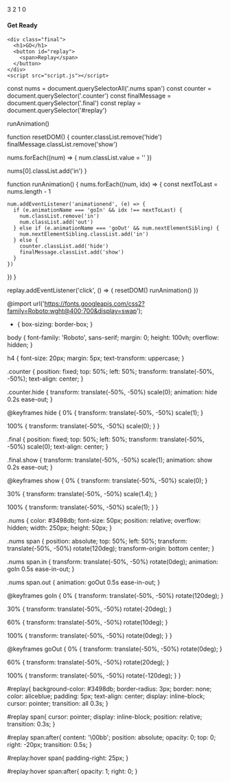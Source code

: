 <!DOCTYPE html>
<html lang="en">
  <head>
    <meta charset="UTF-8" />
    <meta name="viewport" content="width=device-width, initial-scale=1.0" />
    <link rel="stylesheet" href="style.css" />
    <title>Animated Countdown</title>
  </head>
  <body>
    <div class="counter">
      <div class="nums">
        <span class="in">3</span>
        <span>2</span>
        <span>1</span>
        <span>0</span>
      </div>
      <h4>Get Ready</h4>
    </div>

    <div class="final">
      <h1>GO</h1>
      <button id="replay">
        <span>Replay</span>
      </button>
    </div>
    <script src="script.js"></script>
  </body>
</html>

const nums = document.querySelectorAll('.nums span')
const counter = document.querySelector('.counter')
const finalMessage = document.querySelector('.final')
const replay = document.querySelector('#replay')

runAnimation()

function resetDOM() {
  counter.classList.remove('hide')
  finalMessage.classList.remove('show')

  nums.forEach((num) => {
    num.classList.value = ''
  })

  nums[0].classList.add('in')
}

function runAnimation() {
  nums.forEach((num, idx) => {
    const nextToLast = nums.length - 1

    num.addEventListener('animationend', (e) => {
      if (e.animationName === 'goIn' && idx !== nextToLast) {
        num.classList.remove('in')
        num.classList.add('out')
      } else if (e.animationName === 'goOut' && num.nextElementSibling) {
        num.nextElementSibling.classList.add('in')
      } else {
        counter.classList.add('hide')
        finalMessage.classList.add('show')
      }
    })
  })
}

replay.addEventListener('click', () => {
  resetDOM()
  runAnimation()
})

@import url('https://fonts.googleapis.com/css2?family=Roboto:wght@400;700&display=swap');

* {
  box-sizing: border-box;
}

body {
  font-family: 'Roboto', sans-serif;
  margin: 0;
  height: 100vh;
  overflow: hidden;
}

h4 {
  font-size: 20px;
  margin: 5px;
  text-transform: uppercase;
}

.counter {
  position: fixed;
  top: 50%;
  left: 50%;
  transform: translate(-50%, -50%);
  text-align: center;
}

.counter.hide {
  transform: translate(-50%, -50%) scale(0);
  animation: hide 0.2s ease-out;
}

@keyframes hide {
  0% {
    transform: translate(-50%, -50%) scale(1);
  }

  100% {
    transform: translate(-50%, -50%) scale(0);
  }
}

.final {
  position: fixed;
  top: 50%;
  left: 50%;
  transform: translate(-50%, -50%) scale(0);
  text-align: center;
}

.final.show {
  transform: translate(-50%, -50%) scale(1);
  animation: show 0.2s ease-out;
}

@keyframes show {
  0% {
    transform: translate(-50%, -50%) scale(0);
  }

  30% {
    transform: translate(-50%, -50%) scale(1.4);
  }

  100% {
    transform: translate(-50%, -50%) scale(1);
  }
}

.nums {
  color: #3498db;
  font-size: 50px;
  position: relative;
  overflow: hidden;
  width: 250px;
  height: 50px;
}

.nums span {
  position: absolute;
  top: 50%;
  left: 50%;
  transform: translate(-50%, -50%) rotate(120deg);
  transform-origin: bottom center;
}

.nums span.in {
  transform: translate(-50%, -50%) rotate(0deg);
  animation: goIn 0.5s ease-in-out;
}

.nums span.out {
  animation: goOut 0.5s ease-in-out;
}

@keyframes goIn {
  0% {
    transform: translate(-50%, -50%) rotate(120deg);
  }

  30% {
    transform: translate(-50%, -50%) rotate(-20deg);
  }

  60% {
    transform: translate(-50%, -50%) rotate(10deg);
  }

  100% {
    transform: translate(-50%, -50%) rotate(0deg);
  }
}

@keyframes goOut {
  0% {
    transform: translate(-50%, -50%) rotate(0deg);
  }

  60% {
    transform: translate(-50%, -50%) rotate(20deg);
  }

  100% {
    transform: translate(-50%, -50%) rotate(-120deg);
  }
}

#replay{
  background-color: #3498db;
  border-radius: 3px;
  border: none;
  color: aliceblue;
  padding: 5px;
  text-align: center;
  display: inline-block;
  cursor: pointer;
  transition: all 0.3s;
}

#replay span{
  cursor: pointer;
  display: inline-block;
  position: relative;
  transition: 0.3s;
}

#replay span:after{
  content: '\00bb';
  position: absolute;
  opacity: 0;
  top: 0;
  right: -20px;
  transition: 0.5s;
}

#replay:hover span{
  padding-right: 25px;
}

#replay:hover span:after{
  opacity: 1;
  right: 0;
}
